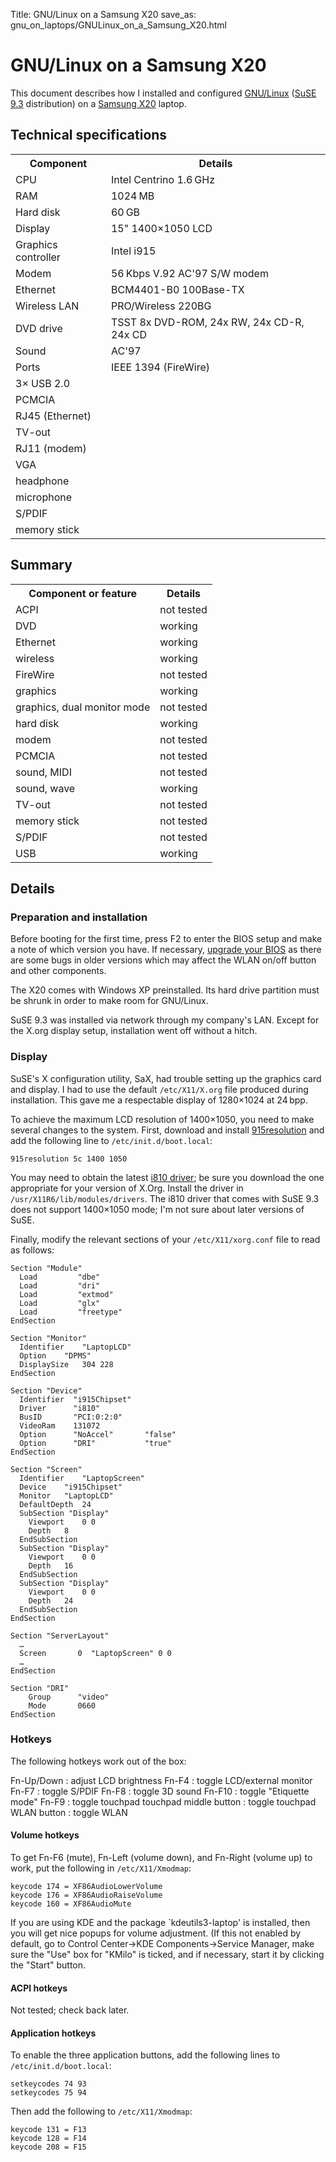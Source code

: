 Title: GNU/Linux on a Samsung X20
save_as: gnu_on_laptops/GNULinux_on_a_Samsung_X20.html

# GNU/Linux on a Samsung X20

This document describes how I installed and configured
[GNU/Linux](https://www.gnu.org/gnu/linux-and-gnu.html) ([SuSE
9.3](http://www.suse.com/) distribution) on a [Samsung
X20](http://www.samsungpc.com/products/x20/x20.htm) laptop.

Technical specifications
------------------------

<table>
<tr><th>Component           </th><th>Details</th></tr>
<tr><td>CPU                 </td><td>Intel Centrino 1.6 GHz</td></tr>
<TR><TD>RAM                 </TD><TD>1024 MB</TD></TR>
<tr><td>Hard disk           </td><td>60 GB</td></tr>
<tr><td>Display             </td><td>15" 1400×1050 LCD</td></tr>
<tr><td>Graphics controller </td><td>Intel i915</td></tr>
<tr><td>Modem               </td><td>56 Kbps V.92 AC'97 S/W modem</td></tr>
<tr><td>Ethernet            </td><td>BCM4401-B0 100Base-TX</td></tr>
<tr><td>Wireless LAN        </td><td>PRO/Wireless 220BG</td></tr>
<tr><td>DVD drive           </td><td>TSST 8x DVD-ROM, 24x RW, 24x CD-R, 24x CD</td></tr>
<tr><td>Sound               </td><td>AC'97</td></tr>
<tr><td>Ports               </td><td>IEEE 1394 (FireWire)</td></tr>
<tr><td>  3× USB 2.0</td><td>&nbsp;</td></tr>
<tr><td>  PCMCIA</td><td>&nbsp;</td></tr>
<tr><td>  RJ45 (Ethernet)</td><td>&nbsp;</td></tr>
<tr><td>  TV-out</td><td>&nbsp;</td></tr>
<tr><td> RJ11 (modem)</td><td>&nbsp;</td></tr>
<tr><td>  VGA</td><td>&nbsp;</td></tr>
<tr><td>  headphone</td><td>&nbsp;</td></tr>
<tr><td>  microphone</td><td>&nbsp;</td></tr>
<tr><td>  S/PDIF</td><td>&nbsp;</td></tr>
<tr><td>  memory stick</td><td>&nbsp;</td></tr>
</table>

Summary
-------

<table>
<tr><th>Component or feature</th><th>Details</th></tr>
<tr><td>ACPI                        </td><td>not tested</td></tr>
<tr><td>DVD                         </td><td>working</td></tr>
<tr><td>Ethernet                    </td><td>working</td></tr>
<tr><td>wireless                    </td><td>working</td></tr>
<tr><td>FireWire                    </td><td>not tested</td></tr>
<tr><td>graphics                    </td><td>working</td></tr>
<tr><td>graphics, dual monitor mode </td><td>not tested</td></tr>
<tr><td>hard disk                   </td><td>working</td></tr>
<tr><td>modem                       </td><td>not tested</td></tr>
<tr><td>PCMCIA                      </td><td>not tested</td></tr>
<tr><td>sound, MIDI                 </td><td>not tested</td></tr>
<tr><td>sound, wave                 </td><td>working</td></tr>
<tr><td>TV-out                      </td><td>not tested</td></tr>
<tr><td>memory stick                </td><td>not tested</td></tr>
<tr><td>S/PDIF                      </td><td>not tested</td></tr>
<tr><td>USB                         </td><td>working</td></tr>
</table>

Details
-------

### Preparation and installation

Before booting for the first time, press F2 to enter the BIOS setup and
make a note of which version you have. If necessary, [upgrade your
BIOS](http://www.samsungpc.com/products/x20/x20_bios.htm) as there are
some bugs in older versions which may affect the WLAN on/off button and
other components.

The X20 comes with Windows XP preinstalled. Its hard drive partition
must be shrunk in order to make room for GNU/Linux.

SuSE 9.3 was installed via network through my company's LAN. Except for
the X.org display setup, installation went off without a hitch.

### Display

SuSE's X configuration utility, SaX, had trouble setting up the graphics
card and display. I had to use the default `/etc/X11/X.org` file
produced during installation. This gave me a respectable display of
1280×1024 at 24 bpp.

To achieve the maximum LCD resolution of 1400×1050, you need to make
several changes to the system. First, download and install
[915resolution](http://www.geocities.com/stomljen/) and add the
following line to `/etc/init.d/boot.local`:

`915resolution 5c 1400 1050 `

You may need to obtain the latest [i810
driver](http://www.fairlite.demon.co.uk/intel.html); be sure you
download the one appropriate for your version of X.Org. Install the
driver in `/usr/X11R6/lib/modules/drivers`. The i810 driver that comes
with SuSE 9.3 does not support 1400×1050 mode; I'm not sure about later
versions of SuSE.

Finally, modify the relevant sections of your `/etc/X11/xorg.conf` file
to read as follows:

```
Section "Module"
  Load         "dbe"
  Load         "dri"
  Load         "extmod"
  Load         "glx"
  Load         "freetype"
EndSection

Section "Monitor"
  Identifier	"LaptopLCD"
  Option	"DPMS"
  DisplaySize   304 228
EndSection

Section "Device"
  Identifier  "i915Chipset"
  Driver      "i810"
  BusID	      "PCI:0:2:0"
  VideoRam    131072
  Option      "NoAccel"       "false"
  Option      "DRI"           "true"
EndSection

Section "Screen"
  Identifier	"LaptopScreen"
  Device	"i915Chipset"
  Monitor	"LaptopLCD"
  DefaultDepth	24
  SubSection "Display"
    Viewport	0 0
    Depth	8
  EndSubSection
  SubSection "Display"
    Viewport	0 0
    Depth	16
  EndSubSection
  SubSection "Display"
    Viewport	0 0
    Depth	24
  EndSubSection
EndSection

Section "ServerLayout"
  …
  Screen       0  "LaptopScreen" 0 0
  …
EndSection

Section "DRI"
    Group      "video"
    Mode       0660
EndSection
```

### Hotkeys

The following hotkeys work out of the box:

Fn-Up/Down
:   adjust LCD brightness
Fn-F4
:   toggle LCD/external monitor
Fn-F7
:   toggle S/PDIF
Fn-F8
:   toggle 3D sound
Fn-F10
:   toggle "Etiquette mode"
Fn-F9
:   toggle touchpad
touchpad middle button
:   toggle touchpad
WLAN button
:   toggle WLAN

#### Volume hotkeys

To get Fn-F6 (mute), Fn-Left (volume down), and Fn-Right (volume up) to
work, put the following in `/etc/X11/Xmodmap`:

    keycode 174 = XF86AudioLowerVolume
    keycode 176 = XF86AudioRaiseVolume
    keycode 160 = XF86AudioMute

If you are using KDE and the package \`kdeutils3-laptop' is installed,
then you will get nice popups for volume adjustment. (If this not
enabled by default, go to Control Center→KDE Components→Service Manager,
make sure the "Use" box for "KMilo" is ticked, and if necessary, start
it by clicking the "Start" button.

#### ACPI hotkeys

Not tested; check back later.

#### Application hotkeys

To enable the three application buttons, add the following lines to
`/etc/init.d/boot.local`:

    setkeycodes 74 93
    setkeycodes 75 94

Then add the following to `/etc/X11/Xmodmap`:

    keycode 131 = F13
    keycode 128 = F14
    keycode 208 = F15
